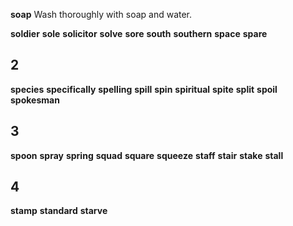 **soap** 
Wash thoroughly with soap and water.

**soldier** 
**sole** 
**solicitor** 
**solve** 
**sore** 
**south** 
**southern** 
**space** 
**spare** 

## 2
**species** 
**specifically** 
**spelling** 
**spill** 
**spin** 
**spiritual** 
**spite** 
**split** 
**spoil** 
**spokesman** 

## 3
**spoon** 
**spray** 
**spring** 
**squad** 
**square** 
**squeeze** 
**staff** 
**stair** 
**stake** 
**stall** 

## 4
**stamp** 
**standard** 
**starve**